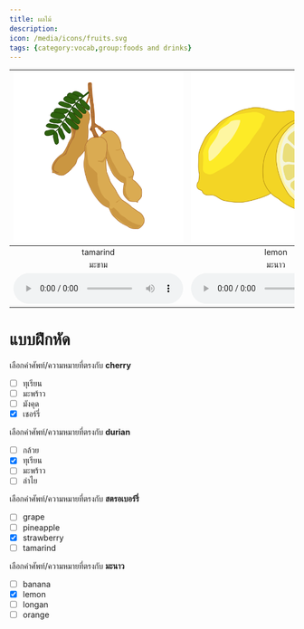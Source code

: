 ```yaml
---
title: ผลไม้
description: 
icon: /media/icons/fruits.svg
tags: {category:vocab,group:foods and drinks}
---
```


<div class="carrousel">


|![](/media/img/fruits/tamarind.svg)|![](/media/img/fruits/lemon.svg)|![](/media/img/fruits/pomelo.svg)|![](/media/img/fruits/papaya.svg)|![](/media/img/fruits/mango.svg)|![](/media/img/fruits/cherry.svg)|![](/media/img/fruits/apple.svg)|![](/media/img/fruits/orange.svg)|![](/media/img/fruits/strawberry.svg)|![](/media/img/fruits/durian.svg)|![](/media/img/fruits/banana.svg)|![](/media/img/fruits/grape.svg)|![](/media/img/fruits/longan.svg)|![](/media/img/fruits/coco.svg)|![](/media/img/fruits/mangosteen.svg)|![](/media/img/fruits/pineapple.svg)|![](/media/img/fruits/rose&#x20;apple.svg)|![](/media/img/fruits/avocado.svg)|
| :----: | :----: | :----: | :----: | :----: | :----: | :----: | :----: | :----: | :----: | :----: | :----: | :----: | :----: | :----: | :----: | :----: | :----: |
|tamarind|lemon|pomelo|papaya|mango|cherry|apple|orange|strawberry|durian|banana|grape|longan|coco|mangosteen|pineapple|rose&#x20;apple|avocado|
|มะขาม|มะนาว|ส้มโอ|มะละกอ|มะม่วง|เชอร์รี่|แอปเปิ้ล|สีส้ม|สตรอเบอร์รี่|ทุเรียน|กล้วย|องุ่น|ลําไย|มะพร้าว|มังคุด|สัปปะรด|ชมพู่|อะโวคาโด|
|![](/media/audio/tamarind.mp3)|![](/media/audio/lemon.mp3)|![](/media/audio/pomelo.mp3)|![](/media/audio/papaya.mp3)|![](/media/audio/mango.mp3)|![](/media/audio/cherry.mp3)|![](/media/audio/apple.mp3)|![](/media/audio/orange.mp3)|![](/media/audio/strawberry.mp3)|![](/media/audio/durian.mp3)|![](/media/audio/banana.mp3)|![](/media/audio/grape.mp3)|![](/media/audio/longan.mp3)|![](/media/audio/coco.mp3)|![](/media/audio/mangosteen.mp3)|![](/media/audio/pineapple.mp3)|![](/media/audio/rose&#x20;apple.mp3)|![](/media/audio/avocado.mp3)|

</div>



# แบบฝึกหัด


 เลือกคำศัพท์/ความหมายที่ตรงกับ **cherry**
 - [ ] ทุเรียน
 - [ ] มะพร้าว
 - [ ] มังคุด
 - [x] เชอร์รี่

 เลือกคำศัพท์/ความหมายที่ตรงกับ **durian**
 - [ ] กล้วย
 - [x] ทุเรียน
 - [ ] มะพร้าว
 - [ ] ลําไย

 เลือกคำศัพท์/ความหมายที่ตรงกับ **สตรอเบอร์รี่**
 - [ ] grape
 - [ ] pineapple
 - [x] strawberry
 - [ ] tamarind

 เลือกคำศัพท์/ความหมายที่ตรงกับ **มะนาว**
 - [ ] banana
 - [x] lemon
 - [ ] longan
 - [ ] orange
